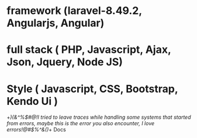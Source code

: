 # framework (laravel-8.49.2, Angularjs, Angular)
# full stack ( PHP, Javascript, Ajax, Json, Jquery, Node JS)
# Style ( Javascript, CSS, Bootstrap, Kendo Ui )

+_)(*&^%$#@!I tried to leave traces while handling some systems that started from errors, maybe this is the error you also encounter, I love errors!@#$%^&*()_+
Docs
